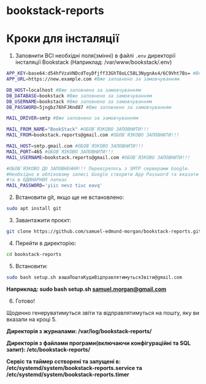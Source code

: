 # bookstack-reports
# Кроки для інсталяції

1) Заповнити ВСІ необхідні поля(змінні) в файлі `.env` директорії інсталяції Bookstack (Наприклад: /var/www/bookstack/.env)
```bash
APP_KEY=base64:d54hfVzaVNDcdToyDfjff33GhT8oLC58L3NygnAs4/6C9Vht7Bs= #Вже заповнено за замовчуванням
APP_URL=https://new.example.com #Вже заповнено за замовчуванням

DB_HOST=localhost #Вже заповнено за замовчуванням
DB_DATABASE=bookstack #Вже заповнено за замовчуванням
DB_USERNAME=bookstack #Вже заповнено за замовчуванням
DB_PASSWORD=5jngbz76hFJKnd87 #Вже заповнено за замовчуванням

MAIL_DRIVER=smtp #Вже заповнено за замовчуванням

MAIL_FROM_NAME="BookStack" #ОБОВ`ЯЗКОВО ЗАПОВНИТИ!!!
MAIL_FROM=bookstack.reports@gmail.com #ОБОВ`ЯЗКОВО ЗАПОВНИТИ!!!

MAIL_HOST=smtp.gmail.com #ОБОВ`ЯЗКОВО ЗАПОВНИТИ!!!
MAIL_PORT=465 #ОБОВ`ЯЗКОВО ЗАПОВНИТИ!!!
MAIL_USERNAME=bookstack.reports@gmail.com #ОБОВ`ЯЗКОВО ЗАПОВНИТИ!!!

#ОБОВ`ЯЗКОВО ДО ЗАПОВНЕННЯ!!! Перевірялось з SMTP серверами Google.
#Необхідно в обліковому записі Google створити App Password та вказати тут сгенерований 16 значний пароль з 3 пробілами
#та в ОДИНАРНИХ лапках
MAIL_PASSWORD='yiic nevz tiuc eavq' 
```

2) Встановити git, якщо ще не встановлено:
```bash
sudo apt install git
```

3) Завантажити проєкт:
```bash
git clone https://github.com/samuel-edmund-morgan/bookstack-reports.git
```

4) Перейти в директорію:
```bash
cd bookstack-reports
```

5) Встановити:
```bash
sudo bash setup.sh вашаПоштаКудиВідправлятимутьсяЗвіти@gmail.com
```
**Наприклад: sudo bash setup.sh samuel.morgan@gmail.com**

6) Готово!


Щоденно генеруватимуться звіти та відправлятимуться на пошту, яку ви вказали на кроці 5.

**Директорія з журналами: /var/log/bookstack-reports/**

**Директорія з файлами програми(включаючи конфігураційні та SQL запит): /etc/bookstack-reports/**

**Сервіс та таймер сстворені та запущені в: /etc/systemd/system/bookstack-reports.service та /etc/systemd/system/bookstack-reports.timer**

